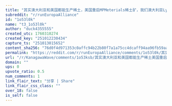 ```yaml
---
title: "其实澳大利亚和美国都能生产稀土，美国重启MPMeterials稀土矿，我们澳大利亚Lyans一直都是世界第三大稀土和成品制造商。"
subreddit: "r/runEuropaAlliance"
id: "1o53l0k"
name: "t3_1o53l0k"
author: "duck4355555"
created_utc: 1760310274
created_key: "251012230434"
capture_ts: "251013015652"
content_sha256: "76d0f4d971353c0affc94b22b80f7a1a75cc4dcaff94aa96fb59aa9a473f2959"
permalink: "https://reddit.com/r/runEuropaAlliance/comments/1o53l0k/其实澳大利亚和美国都能生产稀土美国重启mpmeterials稀土矿我们澳大利亚lyans一直都是世界/"
url: "/r/KanagawaWave/comments/1o53ksb/其实澳大利亚和美国都能生产稀土美国重启mpmeterials稀土矿我们澳大利亚lyans一直都是世界/"
domain: ""
ups: 0
upvote_ratio: 0.5
num_comments: 1
link_flair_text: "分享 | Share"
link_flair_css_class: ""
over_18: false
is_self: false
---
```


